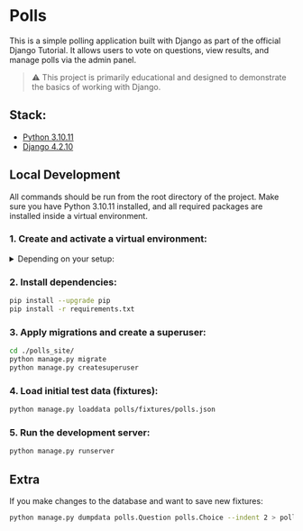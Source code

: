 # Polls

This is a simple polling application built with Django as part of the official Django Tutorial.
It allows users to vote on questions, view results, and manage polls via the admin panel.
> ⚠️ This project is primarily educational and designed to demonstrate the basics of working with Django.

## Stack:

- [Python 3.10.11](https://www.python.org/downloads/release/python-31011/)
- [Django 4.2.10](https://docs.djangoproject.com/en/4.2/)

## Local Development

All commands should be run from the root directory of the project.
Make sure you have Python 3.10.11 installed, and all required packages are installed inside a virtual environment.

### 1. Create and activate a virtual environment:
<details>
<summary>Depending on your setup:</summary>

```bash
python -m venv ./venv # if Python 3.10 is your default version
py -3.10 -m venv ./venv # if Python 3.10 is installed as a secondary version
.\venv\Scripts\activate # on Windows
source venv/bin/activate # on Linux/macOS
```
</details>

### 2. Install dependencies:

```bash
pip install --upgrade pip
pip install -r requirements.txt
```

### 3. Apply migrations and create a superuser:

```bash
cd ./polls_site/
python manage.py migrate
python manage.py createsuperuser
```
   
### 4. Load initial test data (fixtures):

```bash
python manage.py loaddata polls/fixtures/polls.json
```

### 5. Run the development server:

```bash
python manage.py runserver
```

## Extra

If you make changes to the database and want to save new fixtures:

```bash
python manage.py dumpdata polls.Question polls.Choice --indent 2 > polls/fixtures/polls.json
```